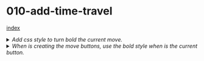 # 010-add-time-travel

[index](index.md)


<details>
<summary>
<i>Add css style to turn bold the current move.</i>
</summary>

```
.bold {
  font-weight: bold;
}
```
</details>

<details>
<summary>
<i>When is creating the move buttons, use the bold style when is the current button.</i>
</summary>

```
<li key={move}>
  <button 
      className={this.state.stepNumber === move ? 'bold' : ''}
      onClick={() => this.jumpTo(move)}>{desc}</button>
</li>
```
</details>